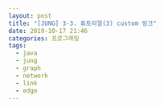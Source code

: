 ```yaml
---
layout: post
title: "[JUNG] 3-3. 튜토리얼(3) custom 링크"
date: 2019-10-17 21:46
categories: 프로그래밍
tags: 
  - java
  - jung
  - graph
  - network
  - link
  - edge
---
```


